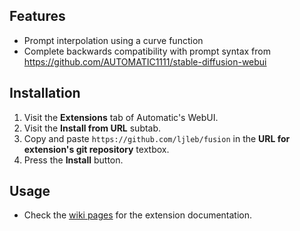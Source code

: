 ## Features
- Prompt interpolation using a curve function
- Complete backwards compatibility with prompt syntax from https://github.com/AUTOMATIC1111/stable-diffusion-webui

## Installation
1. Visit the **Extensions** tab of Automatic's WebUI.
2. Visit the **Install from URL** subtab.
3. Copy and paste `https://github.com/ljleb/fusion` in the **URL for extension's git repository** textbox.
4. Press the **Install** button. 


## Usage
- Check the [wiki pages](https://github.com/ljleb/fusion/wiki) for the extension documentation.
